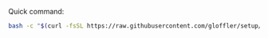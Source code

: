 Quick command:
```bash
bash -c "$(curl -fsSL https://raw.githubusercontent.com/gloffler/setup/main/setup.sh)"
